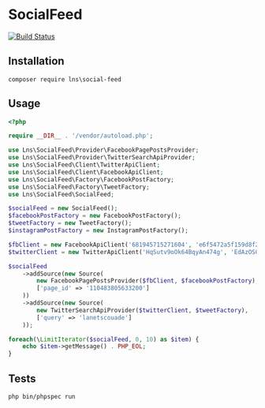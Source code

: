 # SocialFeed

[![Build Status](https://travis-ci.org/LaNetscouade/SocialFeed.svg?branch=master)](https://travis-ci.org/LaNetscouade/SocialFeed)

## Installation

`composer require lns\social-feed`

## Usage

```php
<?php

require __DIR__ . '/vendor/autoload.php';

use Lns\SocialFeed\Provider\FacebookPagePostsProvider;
use Lns\SocialFeed\Provider\TwitterSearchApiProvider;
use Lns\SocialFeed\Client\TwitterApiClient;
use Lns\SocialFeed\Client\FacebookApiClient;
use Lns\SocialFeed\Factory\FacebookPostFactory;
use Lns\SocialFeed\Factory\TweetFactory;
use Lns\SocialFeed\SocialFeed;

$socialFeed = new SocialFeed();
$facebookPostFactory = new FacebookPostFactory();
$tweetFactory = new TweetFactory();
$instagramPostFactory = new InstagramPostFactory();

$fbClient = new FacebookApiClient('681945715271604', 'e6f5472a5f159d8f235d9cfc14084b36');
$twitterClient = new TwitterApiClient('HqSutv9oOk64BqyAn474g', 'EdAzOS0RTuMnIQgQPPIM4gv66fwRlyzx2yfqjz9nHtA');

$socialFeed
    ->addSource(new Source(
        new FacebookPagePostsProvider($fbClient, $facebookPostFactory),
        ['page_id' => '110483805633200']
    ))
    ->addSource(new Source(
        new TwitterSearchApiProvider($twitterClient, $tweetFactory),
        ['query' => 'lanetscouade']
    ));

foreach(\LimitIterator($socialFeed, 0, 10) as $item) {
    echo $item->getMessage() . PHP_EOL;
}

```

## Tests

`php bin/phpspec run`
